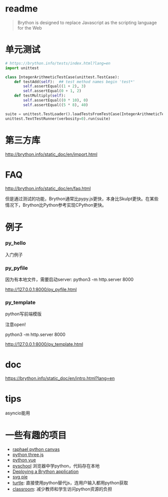 # readme
>  Brython is designed to replace Javascript as the scripting language for the Web

# 单元测试
```python 
# https://brython.info/tests/index.html?lang=en
import unittest

class IntegerArithmeticTestCase(unittest.TestCase):
    def testAdd(self):  ## test method names begin 'test*'
        self.assertEqual((1 + 2), 3)
        self.assertEqual(0 + 1, 2)
    def testMultiply(self):
        self.assertEqual((0 * 10), 0)
        self.assertEqual((5 * 8), 40)

suite = unittest.TestLoader().loadTestsFromTestCase(IntegerArithmeticTestCase)
unittest.TextTestRunner(verbosity=0).run(suite)
```

# 第三方库
http://brython.info/static_doc/en/import.html

# FAQ
http://brython.info/static_doc/en/faq.html

但是通过测试的功能，Brython通常比pypy.js更快，本身比Skulpt更快。在某些情况下，Brython比Python参考实现CPython更快。

# 例子
### py_hello
入门例子

### py_pyfile
因为有本地文件，需要启动server: python3 -m http.server 8000

http://127.0.0.1:8000/py_pyfile.html


### py_template
python写前端模版

注意open!

python3 -m http.server 8000

http://127.0.0.1:8000/py_template.html

# doc
https://brython.info/static_doc/en/intro.html?lang=en

# tips
asyncio能用



# 一些有趣的项目
*  [raphael python canvas](https://brython.info/gallery/raphael/basic.html)
*  [python three.js](https://brython.info/gallery/three.html)
*  [python vue](https://github.com/stefanhoelzl/vue.py)
*  [pyschool](http://pyschool.net/) 浏览器中学python，代码存在本地
*  [Deploying a Brython application](https://brython.info/static_doc/en/deploy.html)
*  [svg pie](http://brython.info/gallery/svg_pie_chart.html)
*  [turtle](http://brython.info/gallery/turtle.html): 直接使用python替代js，连用户输入都用python获取
*  [classroom](https://github.com/brython-dev/brython-in-the-classroom): 减少教师和学生访问python资源的负担